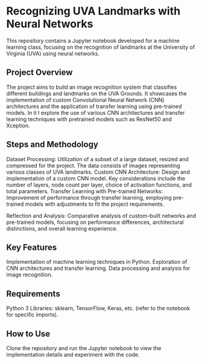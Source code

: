 # Recognizing UVA Landmarks with Neural Networks

This repository contains a Jupyter notebook developed for a machine learning class, focusing on the recognition of landmarks at the University of Virginia (UVA) using neural networks.

## Project Overview
The project aims to build an image recognition system that classifies different buildings and landmarks on the UVA Grounds. It showcases the implementation of custom Convolutional Neural Network (CNN) architectures and the application of transfer learning using pre-trained models. In it I explore the use of various CNN architectures and transfer learning techniques with pretrained models such as ResNet50 and Xception.

## Steps and Methodology
Dataset Processing: Utilization of a subset of a large dataset, resized and compressed for the project. The data consists of images representing various classes of UVA landmarks.
Custom CNN Architecture: Design and implementation of a custom CNN model. Key considerations include the number of layers, node count per layer, choice of activation functions, and total parameters.
Transfer Learning with Pre-trained Networks: Improvement of performance through transfer learning, employing pre-trained models with adjustments to fit the project requirements.

Reflection and Analysis: Comparative analysis of custom-built networks and pre-trained models, focusing on performance differences, architectural distinctions, and overall learning experience.

## Key Features
Implementation of machine learning techniques in Python.
Exploration of CNN architectures and transfer learning.
Data processing and analysis for image recognition.
## Requirements
Python 3
Libraries: sklearn, TensorFlow, Keras, etc. (refer to the notebook for specific imports).
## How to Use
Clone the repository and run the Jupyter notebook to view the implementation details and experiment with the code.
